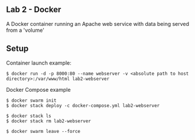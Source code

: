## Lab 2 - Docker

A Docker container running an Apache web service with data being served from a 'volume'

## Setup

Container launch example:

    $ docker run -d -p 8000:80 --name webserver -v <absolute path to host directory>:/var/www/html lab2-webserver

Docker Compose example

    $ docker swarm init
    $ docker stack deploy -c docker-compose.yml lab2-webserver

    $ docker stack ls
    $ docker stack rm lab2-webserver

    $ docker swarm leave --force
    
